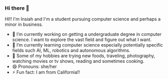 ### Hi there 👋

HI!! I'm Insiah and I'm a student pursuing computer science and perhaps a minor in business.

- 🔭 I’m currently working on getting a undergraduate degree in computer science. I want to explore the vast field and figure out what I want.
- 🌱 I’m currently learning computer science especially potentially specific fields such AI, ML, robotics and autonomous algorithms.
- 💬 Some of my hobbies are trying new foods, traveling, photography, watching movies or tv shows, reading and sometimes cooking.
- 😄 Pronouns: she/her
- ⚡ Fun fact: I am from California!!
